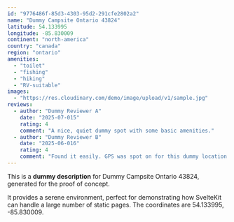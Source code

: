 ```yaml
---
id: "9776486f-85d3-4303-95d2-291cfe2802a2"
name: "Dummy Campsite Ontario 43824"
latitude: 54.133995
longitude: -85.830009
continent: "north-america"
country: "canada"
region: "ontario"
amenities:
  - "toilet"
  - "fishing"
  - "hiking"
  - "RV-suitable"
images:
  - "https://res.cloudinary.com/demo/image/upload/v1/sample.jpg"
reviews:
  - author: "Dummy Reviewer A"
    date: "2025-07-015"
    rating: 4
    comment: "A nice, quiet dummy spot with some basic amenities."
  - author: "Dummy Reviewer B"
    date: "2025-06-016"
    rating: 4
    comment: "Found it easily. GPS was spot on for this dummy location."
---
```


This is a **dummy description** for Dummy Campsite Ontario 43824, generated for the proof of concept.

It provides a serene environment, perfect for demonstrating how SvelteKit can handle a large number of static pages. The coordinates are 54.133995, -85.830009.
